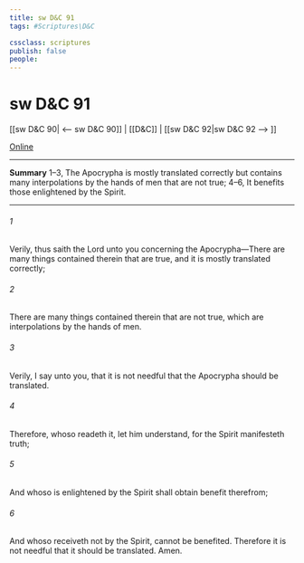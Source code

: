 ```yaml
---
title: sw D&C 91
tags: #Scriptures\D&C

cssclass: scriptures
publish: false
people:
---
```


# sw D&C 91
[[sw D&C 90| <-- sw D&C 90]] | [[D&C]] | [[sw D&C 92|sw D&C 92 --> ]]

[Online](https://churchofjesuschrist.org/study/scriptures/dc-testament/dc/91?lang=eng)

---
__Summary__
1–3, The Apocrypha is mostly translated correctly but contains many interpolations by the hands of men that are not true; 4–6, It benefits those enlightened by the Spirit.

---
###### 1 
Verily, thus saith the Lord unto you concerning the Apocrypha—There are many things contained therein that are true, and it is mostly translated correctly;

###### 2 
There are many things contained therein that are not true, which are interpolations by the hands of men.

###### 3 
Verily, I say unto you, that it is not needful that the Apocrypha should be translated.

###### 4 
Therefore, whoso readeth it, let him understand, for the Spirit manifesteth truth;

###### 5 
And whoso is enlightened by the Spirit shall obtain benefit therefrom;

###### 6 
And whoso receiveth not by the Spirit, cannot be benefited. Therefore it is not needful that it should be translated. Amen.

